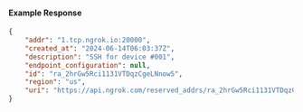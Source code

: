 <!-- Code generated for API Clients. DO NOT EDIT. -->

#### Example Response

```json
{
	"addr": "1.tcp.ngrok.io:20000",
	"created_at": "2024-06-14T06:03:37Z",
	"description": "SSH for device #001",
	"endpoint_configuration": null,
	"id": "ra_2hrGw5Rci1131VTDqzCgeLNnow5",
	"region": "us",
	"uri": "https://api.ngrok.com/reserved_addrs/ra_2hrGw5Rci1131VTDqzCgeLNnow5"
}
```
